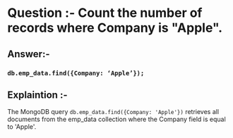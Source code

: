 # Question :-  Count the number of records where Company is "Apple".
## Answer:- 

 ### `db.emp_data.find({Company: ‘Apple’});` 

## Explaintion :- 

The MongoDB query `db.emp_data.find({Company: 'Apple'})` retrieves all documents from the emp_data collection where the Company field is equal to 'Apple'.

